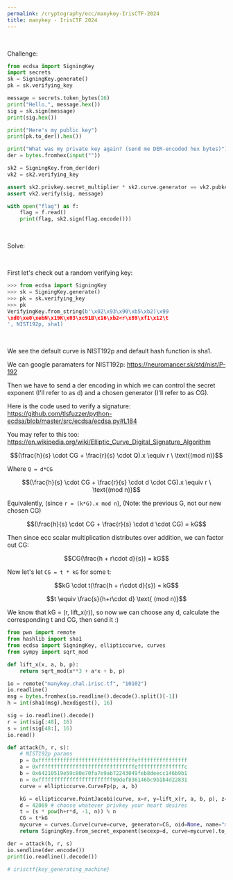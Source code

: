 ```yaml
---
permalink: /cryptography/ecc/manykey-IrisCTF-2024
title: manykey - IrisCTF 2024
---
```


<br>

Challenge:

```python
from ecdsa import SigningKey
import secrets
sk = SigningKey.generate()
pk = sk.verifying_key

message = secrets.token_bytes(16)
print("Hello,", message.hex())
sig = sk.sign(message)
print(sig.hex())

print("Here's my public key")
print(pk.to_der().hex())

print("What was my private key again? (send me DER-encoded hex bytes)")
der = bytes.fromhex(input(""))

sk2 = SigningKey.from_der(der)
vk2 = sk2.verifying_key

assert sk2.privkey.secret_multiplier * sk2.curve.generator == vk2.pubkey.point
assert vk2.verify(sig, message)

with open("flag") as f:
    flag = f.read()
    print(flag, sk2.sign(flag.encode()))
```

<br>

Solve:

<br>


First let's check out a random verifying key:

```python
>>> from ecdsa import SigningKey  
>>> sk = SigningKey.generate()  
>>> pk = sk.verifying_key  
>>> pk  
VerifyingKey.from_string(b'\x02\x93\x90\xb5\xb2)\x99  
\xd0\xe0\xebN\x19K\x03\xc91B\x16\xb2<r\x89\xf1\x12\t  
', NIST192p, sha1)
```

<br>

We see the default curve is NIST192p and default hash function is sha1. 

We can google paramaters for NIST192p: <https://neuromancer.sk/std/nist/P-192>

Then we have to send a der encoding in which we can control the 
secret exponent (I'll refer to as d) and a chosen generator (I'll refer to as CG).

Here is the code used to verify a signature: <https://github.com/tlsfuzzer/python-ecdsa/blob/master/src/ecdsa/ecdsa.py#L184>

You may refer to this too: <https://en.wikipedia.org/wiki/Elliptic_Curve_Digital_Signature_Algorithm>


$$(\frac{h}{s} \cdot CG + \frac{r}{s} \cdot Q).x \equiv r \ \text{(mod n)}$$

Where `Q = d*CG`


$$(\frac{h}{s} \cdot CG + \frac{r}{s} \cdot d \cdot CG).x \equiv r \ \text{(mod n)}$$

Equivalently, (since `r = (k*G).x mod n`), (Note: the previous G, not our new chosen CG)

$$(\frac{h}{s} \cdot CG + \frac{r}{s} \cdot d \cdot CG) = kG$$

Then since ecc scalar multiplication distributes over addition, we can factor out CG:


$$CG(\frac{h + r\cdot d}{s}) = kG$$

Now let's let `CG = t * kG` for some t:

$$kG \cdot t(\frac{h + r\cdot d}{s}) = kG$$

$$t  \equiv \frac{s}{h+r\cdot d} \text{ (mod n)}$$

We know that kG = (r, lift_x(r)), so now we can choose any d, calculate the corresponding t and CG, then send it :)

```python
from pwn import remote
from hashlib import sha1
from ecdsa import SigningKey, ellipticcurve, curves
from sympy import sqrt_mod

def lift_x(x, a, b, p):
    return sqrt_mod(x**3 + a*x + b, p)

io = remote("manykey.chal.irisc.tf", "10102")
io.readline()
msg = bytes.fromhex(io.readline().decode().split()[-1])
h = int(sha1(msg).hexdigest(), 16)

sig = io.readline().decode()
r = int(sig[:48], 16)
s = int(sig[48:], 16)
io.read()

def attack(h, r, s):
    # NIST192p params
    p = 0xfffffffffffffffffffffffffffffffeffffffffffffffff
    a = 0xfffffffffffffffffffffffffffffffefffffffffffffffc
    b = 0x64210519e59c80e70fa7e9ab72243049feb8deecc146b9b1
    n = 0xffffffffffffffffffffffff99def836146bc9b1b4d22831
    curve = ellipticcurve.CurveFp(p, a, b)

    kG = ellipticcurve.PointJacobi(curve, x=r, y=lift_x(r, a, b, p), z=1, order=n)
    d = 42069 # choose whatever privkey your heart desires
    t = (s * pow(h+r*d, -1, n)) % n
    CG = t*kG
    mycurve = curves.Curve(curve=curve, generator=CG, oid=None, name="my curve xD")
    return SigningKey.from_secret_exponent(secexp=d, curve=mycurve).to_der().hex()

der = attack(h, r, s)
io.sendline(der.encode())
print(io.readline().decode())

# irisctf{key_generating_machine}
```

